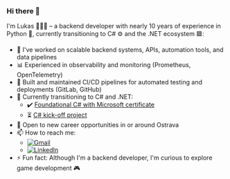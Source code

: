 ### Hi there 👋

I'm Lukas 👨‍💻🌳 – a backend developer with nearly 10 years of experience in Python 🐍, currently transitioning to C# ⚙️ and the .NET ecosystem 🟪:

- 🔭 I've worked on scalable backend systems, APIs, automation tools, and data pipelines  
- 📊 Experienced in observability and monitoring (Prometheus, OpenTelemetry)  
- 🤖 Built and maintained CI/CD pipelines for automated testing and deployments (GitLab, GitHub)  
- 🌱 Currently transitioning to C# and .NET:  
  - ✔️ [Foundational C# with Microsoft certificate](https://www.freecodecamp.org/certification/lukasrichter/foundational-c-sharp-with-microsoft)  
  - ⏳ [C# kick-off project](https://github.com/richtluk/cs-kick-off)  
- 💬 Open to new career opportunities in or around Ostrava  
- 📫 How to reach me:
  - [![Gmail](https://img.shields.io/badge/Gmail-D14836?logo=gmail&logoColor=white)](mailto:richtluk@gmail.com)
  - [![LinkedIn](https://custom-icon-badges.demolab.com/badge/LinkedIn-0A66C2?logo=linkedin-white&logoColor=fff)](https://www.linkedin.com/in/lukasrichterprogrammer/)
- ⚡ Fun fact: Although I'm a backend developer, I'm curious to explore game development 🎮
